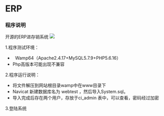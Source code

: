 # ERP
### 程序说明
开源的ERP进存销系统
![](https://img.shields.io/badge/language-php-orange.svg)
<div>1.程序测试环境：</div><div><ul><li>&nbsp; Wamp64（Apache2.4.17+MySQL5.7.9+PHP5.6.16）</li><li>Php高版本可能出现不兼容</li></ul></div><div>2.程序运行说明：</div><div><ul><li>将文件解压到网站根目录wamp中在www目录下</li><li>Navicat 新建数据库名为 webtest ，然后导入System.sql。</li><li>导入完成后存在两个用户，存放于ci_admin 表中，可以查看，密码经过加密</li></ul></div><div>3.登陆系统<br></div>
